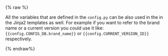 {% raw %}

All the variables that are defined in the `config.py` can be also used in the in the Jinja2 templates as well. For example if you want to refer to the brand name or a current version you could use it like: `{{config.CONFIG_DB.brand_name}}` or `{{config.CURRENT_VERSION_ID}}` respectively.

{% endraw%}
